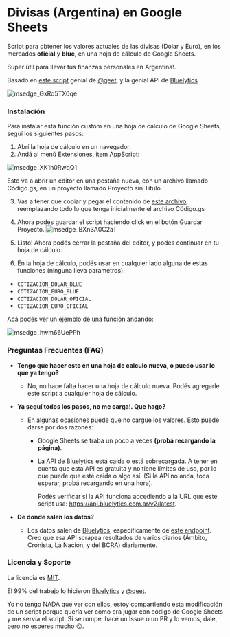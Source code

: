 # Divisas (Argentina) en Google Sheets
Script para obtener los valores actuales de las divisas (Dolar y Euro), en los mercados **oficial** y **blue**, en una hoja de cálculo de Google Sheets.

Super útil para llevar tus finanzas personales en Argentina!.

Basado en [este script](https://github.com/qeet/IMPORTJSONAPI) genial de [@qeet](https://github.com/qeet), y la genial API de [Bluelytics](https://bluelytics.com.ar/#!/)

![msedge_GxRq5TX0qe](https://user-images.githubusercontent.com/10502605/189499875-d8bb767e-2aa8-4185-8549-3bfb8b5fbc37.png)
###  Instalación
Para instalar esta función custom en una hoja de cálculo de Google Sheets, seguí los siguientes pasos:

1. Abrí la hoja de cálculo en un navegador.
2. Andá al menú Extensiones, item AppScript:

![msedge_XK1h0RwqQ1](https://user-images.githubusercontent.com/10502605/189499907-ce0d5c83-fdc7-447b-b7e1-fbad2e1d2500.png)

Esto va a abrir un editor en una pestaña nueva, con un archivo llamado Código.gs, en un proyecto llamado Proyecto sin Título.

3. Vas a tener que copiar y pegar el contenido de [este archivo](https://raw.githubusercontent.com/spersico/googleSheetsDivisas/main/codigo.gs), reemplazando todo lo que tenga inicialmente el archivo Código.gs
4. Ahora podés guardar el script haciendo click en el botón Guardar Proyecto.
![msedge_BXn3A0C2aT](https://user-images.githubusercontent.com/10502605/189499922-46357d08-c610-49a7-9926-fd4a43995c94.png)

5. Listo! Ahora podés cerrar la pestaña del editor, y podés continuar en tu hoja de cálculo.
6. En la hoja de cálculo, podés usar en cualquier lado alguna de estas funciones (ninguna lleva parametros):
 - `COTIZACION_DOLAR_BLUE`
 - `COTIZACION_EURO_BLUE`
 - `COTIZACION_DOLAR_OFICIAL`
 - `COTIZACION_EURO_OFICIAL`
 
Acá podés ver un ejemplo de una función andando:

![msedge_hwm66UePPh](https://user-images.githubusercontent.com/10502605/189499925-14ce8469-3846-4b5a-84b6-373d339116bd.png)

### Preguntas Frecuentes (FAQ)

- **Tengo que hacer esto en una hoja de calculo nueva, o puedo usar lo que ya tengo?**
    - No, no hace falta hacer una hoja de cálculo nueva. Podés agregarle este script a cualquier hoja de cálculo.
   
- **Ya seguí todos los pasos, no me carga!. Que hago?**

   - En algunas ocasiones puede que no cargue los valores. Esto puede darse por dos razones:
        + Google Sheets se traba un poco a veces **(probá recargando la página)**.
        + La API de Bluelytics está caída o está sobrecargada. A tener en cuenta que esta API es gratuita y no tiene límites de uso, por lo que puede que esté caida o algo así. (Si la API no anda, toca esperar, probá recargando en una hora). 
          
          Podés verificar si la API funciona accediendo a la URL que este script usa: https://api.bluelytics.com.ar/v2/latest.
        
- **De donde salen los datos?**
    - Los datos salen de [Bluelytics](https://bluelytics.com.ar/#!), específicamente de [este endpoint](https://api.bluelytics.com.ar/v2/latest). Creo que esa API scrapea resultados de varios diarios (Ámbito, Cronista, La Nacion, y del BCRA) diariamente.

### Licencia y Soporte
La licencia es [MIT](https://github.com/spersico/googleSheetsDivisas/blob/main/LICENSE).

El 99% del trabajo lo hicieron [Bluelytics](https://bluelytics.com.ar/#!/) y [@qeet](https://github.com/qeet). 

Yo no tengo NADA que ver con ellos, estoy compartiendo esta modificación de un script porque quería ver como era jugar con código de Google Sheets y me servía el script. Si se rompe, hacé un Issue o un PR y lo vemos, dale, pero no esperes mucho 😛.
